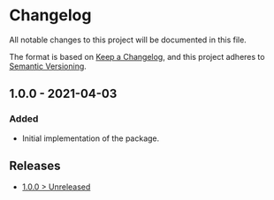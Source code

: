 # Changelog
All notable changes to this project will be documented in this file.

The format is based on [Keep a Changelog](https://keepachangelog.com/en/1.0.0/),
and this project adheres to [Semantic Versioning](https://semver.org/spec/v2.0.0.html).

## 1.0.0 - 2021-04-03
### Added
- Initial implementation of the package.

## Releases
- [1.0.0 > Unreleased](https://github.com/grizz-it/dbal-sql/compare/1.0.0...HEAD)

